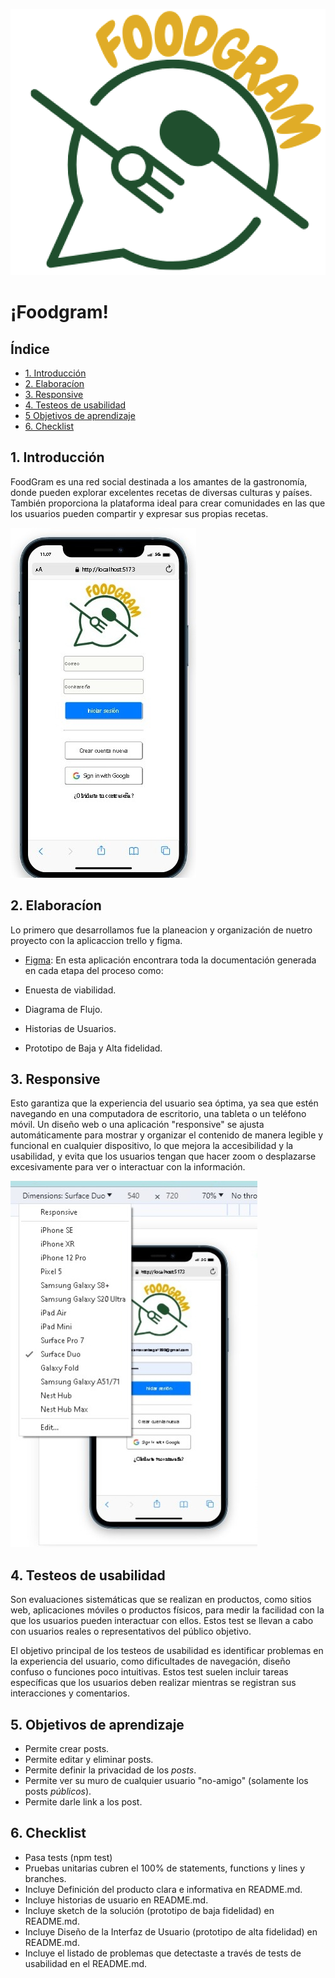 ![logo](src/logo.png)
# ¡Foodgram!

## Índice

* [1. Introducción](#1-introducción)
* [2. Elaboracíon ](#2-elaboración)
* [3. Responsive](#3-responsive)
* [4. Testeos de usabilidad](#4-testeos-de-usabilidad)
* [5  Objetivos de aprendizaje](#5-objectivos-de-aprendizaje)
* [6. Checklist](#6-checklist)

## 1. Introducción

FoodGram es una red social destinada a los amantes de la gastronomía, donde pueden explorar excelentes recetas de diversas culturas y países. También proporciona la plataforma ideal para crear comunidades en las que los usuarios pueden compartir y expresar sus propias recetas.

![patalla](src/lib/Readme/Foodgram.jpeg)

## 2.  Elaboracíon

Lo primero que desarrollamos fue la planeacion y organización de nuetro proyecto con la aplicaccion trello y figma.

* [Figma](https://www.figma.com/file/iawVNzIQaWLuJljyZSeUmI/Untitled?type=whiteboard&node-id=0-1&t=TPoyRuF9BnGewazI-0): En esta aplicación encontrara toda la documentación generada en cada etapa del proceso como:

* Enuesta de viabilidad.
* Diagrama de Flujo.
* Historias de Usuarios.
* Prototipo de Baja y Alta fidelidad.
 
## 3. Responsive

Esto garantiza que la experiencia del usuario sea óptima, ya sea que estén navegando en una computadora de escritorio, una tableta o un teléfono móvil. Un diseño web o una aplicación "responsive" se ajusta automáticamente para mostrar y organizar el contenido de manera legible y funcional en cualquier dispositivo, lo que mejora la accesibilidad y la usabilidad, y evita que los usuarios tengan que hacer zoom o desplazarse excesivamente para ver o interactuar con la información.

![Responsive](src/lib/Readme/Responsibe.jpeg)

## 4.  Testeos de usabilidad

Son evaluaciones sistemáticas que se realizan en productos, como sitios web, aplicaciones móviles o productos físicos, para medir la facilidad con la que los usuarios pueden interactuar con ellos. Estos test se llevan a cabo con usuarios reales o representativos del público objetivo.

El objetivo principal de los testeos de usabilidad es identificar problemas en la experiencia del usuario, como dificultades de navegación, diseño confuso o funciones poco intuitivas. Estos test suelen incluir tareas específicas que los usuarios deben realizar mientras se registran sus interacciones y comentarios.

## 5. Objetivos de aprendizaje

* Permite crear posts.
* Permite editar y eliminar posts.
* Permite definir la privacidad de los _posts_.
* Permite ver su muro de cualquier usuario "no-amigo" (solamente los
  posts _públicos_).
* Permite darle link a los post.

## 6. Checklist
 * Pasa tests (npm test)
 * Pruebas unitarias cubren el 100% de statements, functions y lines y branches.
 * Incluye Definición del producto clara e informativa en README.md.
 * Incluye historias de usuario en README.md.
 * Incluye sketch de la solución (prototipo de baja fidelidad) en README.md.
 * Incluye Diseño de la Interfaz de Usuario (prototipo de alta fidelidad) en README.md.
  * Incluye el listado de problemas que detectaste a través de tests de usabilidad en el README.md.
